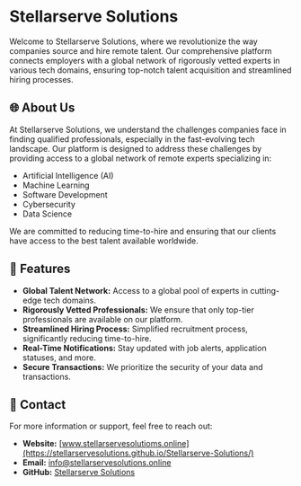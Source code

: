 # Stellarserve Solutions

Welcome to Stellarserve Solutions, where we revolutionize the way companies source and hire remote talent. Our comprehensive platform connects employers with a global network of rigorously vetted experts in various tech domains, ensuring top-notch talent acquisition and streamlined hiring processes.

## 🌐 About Us

At Stellarserve Solutions, we understand the challenges companies face in finding qualified professionals, especially in the fast-evolving tech landscape. Our platform is designed to address these challenges by providing access to a global network of remote experts specializing in:

- Artificial Intelligence (AI)
- Machine Learning
- Software Development
- Cybersecurity
- Data Science

We are committed to reducing time-to-hire and ensuring that our clients have access to the best talent available worldwide.

## 🚀 Features

- **Global Talent Network:** Access to a global pool of experts in cutting-edge tech domains.
- **Rigorously Vetted Professionals:** We ensure that only top-tier professionals are available on our platform.
- **Streamlined Hiring Process:** Simplified recruitment process, significantly reducing time-to-hire.
- **Real-Time Notifications:** Stay updated with job alerts, application statuses, and more.
- **Secure Transactions:** We prioritize the security of your data and transactions.

## 📧 Contact

For more information or support, feel free to reach out:

- **Website:** [www.stellarservesolutioms.online](https://stellarservesolutions.github.io/Stellarserve-Solutions/)
- **Email:** [info@stellarservesolutions.online](mailto:info@stellarservesolutions.online)
- **GitHub:** [Stellarserve Solutions](https://github.com/stellarservesolutions/Stellarserve-Solutions/)

